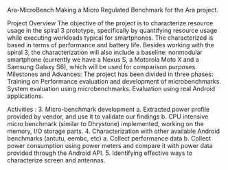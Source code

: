Ara-MicroBench
Making a Micro Regulated Benchmark for the Ara project.

Project Overview The objective of the project is to characterize resource usage in the spiral 3 prototype, specifically by quantifying resource usage while executing workloads typical for smartphones. The characterized is based in terms of performance and battery life. Besides working with the spiral 3, the characterization will also include a baseline: nonmodular smartphone (currently we have a Nexus S, a Motorola Moto X and a Samsung Galaxy S6), which will be used for comparison purposes. Milestones and Advances: The project has been divided in three phases: Training on Performance evaluation and development of microbenchmarks. System evaluation using microbenchmarks. Evaluation using real Android applications.

Activities : 3. Micro-benchmark development a. Extracted power profile provided by vendor, and use it to validate our findings b. CPU intensive micro benchmark (similar to Dhrystone) implemented, working on the memory, I/O storage parts. 4. Characterization with other available Android benchmarks (antutu, eembc, etc) a. Collect performance data b. Collect power consumption using power meters and compare it with power data provided through the Android API. 5. Identifying effective ways to characterize screen and antennas.
